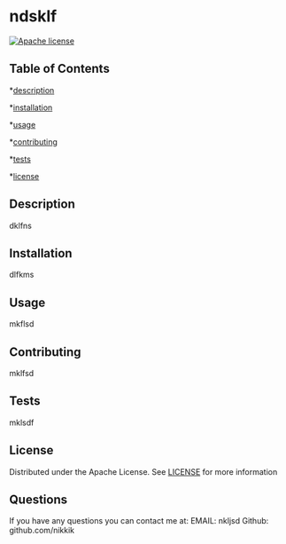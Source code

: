 # ndsklf
  [![Apache license](https://img.shields.io/badge/License-Apache_2.0-blue.svg)](https://opensource.org/licenses/Apache-2.0)
  ## Table of Contents
  *[description](#description)

  *[installation](#installation)

  *[usage](#usage)

  *[contributing](#contributing)

  *[tests](#tests)

  *[license](#license)

  
  ## Description
  dklfns
  ## Installation
  dlfkms
  ## Usage
  mkflsd
  ## Contributing
  mklfsd
  ## Tests
  mklsdf
  ## License
  Distributed under the Apache License. See [LICENSE](https://opensource.org/licenses/Apache-2.0) for more information
  ## Questions
  If you have any questions you can contact me at:
  EMAIL: nkljsd
  Github: github.com/nikkik